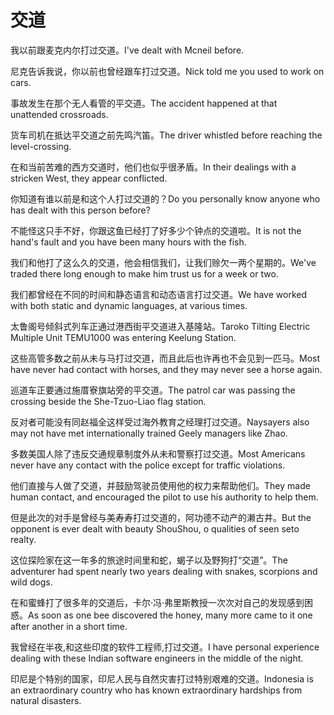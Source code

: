 # 交道

<p><span class="chinese">我以前跟麦克内尔打过交道。</span><span class="english">I've dealt with Mcneil before.</span></p>

<p><span class="chinese">尼克告诉我说，你以前也曾经跟车打过交道。</span><span class="english">Nick told me you used to work on cars.</span></p>

<p><span class="chinese">事故发生在那个无人看管的平交道。</span><span class="english">The accident happened at that unattended crossroads.</span></p>

<p><span class="chinese">货车司机在抵达平交道之前先鸣汽笛。</span><span class="english">The driver whistled before reaching the level-crossing.</span></p>

<p><span class="chinese">在和当前苦难的西方交道时，他们也似乎很矛盾。</span><span class="english">In their dealings with a stricken West, they appear conflicted.</span></p>

<p><span class="chinese">你知道有谁以前是和这个人打过交道的？</span><span class="english">Do you personally know anyone who has dealt with this person before?</span></p>

<p><span class="chinese">不能怪这只手不好，你跟这鱼已经打了好多少个钟点的交道啦。</span><span class="english">It is not the hand's fault and you have been many hours with the fish.</span></p>

<p><span class="chinese">我们和他打了这么久的交道，他会相信我们，让我们赊欠一两个星期的。</span><span class="english">We've traded there long enough to make him trust us for a week or two.</span></p>

<p><span class="chinese">我们都曾经在不同的时间和静态语言和动态语言打过交道。</span><span class="english">We have worked with both static and dynamic languages, at various times.</span></p>

<p><span class="chinese">太鲁阁号倾斜式列车正通过港西街平交道进入基隆站。</span><span class="english">Taroko Tilting Electric Multiple Unit TEMU1000 was entering Keelung Station.</span></p>

<p><span class="chinese">这些高管多数之前从未与马打过交道，而且此后也许再也不会见到一匹马。</span><span class="english">Most have never had contact with horses, and they may never see a horse again.</span></p>

<p><span class="chinese">巡道车正要通过施厝寮旗站旁的平交道。</span><span class="english">The patrol car was passing the crossing beside the She-Tzuo-Liao flag station.</span></p>

<p><span class="chinese">反对者可能没有同赵福全这样受过海外教育之经理打过交道。</span><span class="english">Naysayers also may not have met internationally trained Geely managers like Zhao.</span></p>

<p><span class="chinese">多数美国人除了违反交通规章制度外从未和警察打过交道。</span><span class="english">Most Americans never have any contact with the police except for traffic violations.</span></p>

<p><span class="chinese">他们直接与人做了交道，并鼓励驾驶员使用他的权力来帮助他们。</span><span class="english">They made human contact, and encouraged the pilot to use his authority to help them.</span></p>

<p><span class="chinese">但是此次的对手是曾经与美寿寿打过交道的，阿功德不动产的濑古井。</span><span class="english">But the opponent is ever dealt with beauty ShouShou, o qualities of seen seto realty.</span></p>

<p><span class="chinese">这位探险家在这一年多的旅途时间里和蛇，蝎子以及野狗打“交道”。</span><span class="english">The adventurer had spent nearly two years dealing with snakes, scorpions and wild dogs.</span></p>

<p><span class="chinese">在和蜜蜂打了很多年的交道后，卡尔·冯·弗里斯教授一次次对自己的发现感到困惑。</span><span class="english">As soon as one bee discovered the honey, many more came to it one after another in a short time.</span></p>

<p><span class="chinese">我曾经在半夜,和这些印度的软件工程师,打过交道。</span><span class="english">I have personal experience dealing with these Indian software engineers in the middle of the night.</span></p>

<p><span class="chinese">印尼是个特别的国家，印尼人民与自然灾害打过特别艰难的交道。</span><span class="english">Indonesia is an extraordinary country who has known extraordinary hardships from natural disasters.</span></p>

